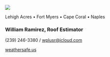 ![](20253031340-20253031910-ABI-AL132025-GEOCOLOR-1000x1000.gif)


Lehigh Acres • Fort Myers • Cape Coral • Naples


### William Ramirez, Roof Estimator


(239) 246-3380 / [wplusr@icloud.com](mailto:wplusr@icloud.com)


[weathersafe.us](https://weathersafe.us)

